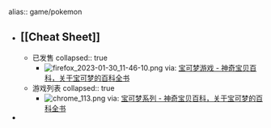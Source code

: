 alias:: game/pokemon

- ## [[Cheat Sheet]]
  - 已发售
    collapsed:: true
    - ![firefox_2023-01-30_11-46-10.png](../assets/firefox_2023-01-30_11-46-10_1675050776088_0.png)
      via: [宝可梦游戏 - 神奇宝贝百科，关于宝可梦的百科全书](https://wiki.52poke.com/wiki/%E5%AF%B6%E5%8F%AF%E5%A4%A2%E9%81%8A%E6%88%B2#.E5.B7.B2.E5.8F.91.E5.94.AE)
  - 游戏列表
    collapsed:: true
    - ![chrome_113.png](../assets/chrome_113_1675049965019_0.png)
      via: [宝可梦系列 - 神奇宝贝百科，关于宝可梦的百科全书](https://wiki.52poke.com/wiki/%E5%AE%9D%E5%8F%AF%E6%A2%A6%E7%B3%BB%E5%88%97)
-